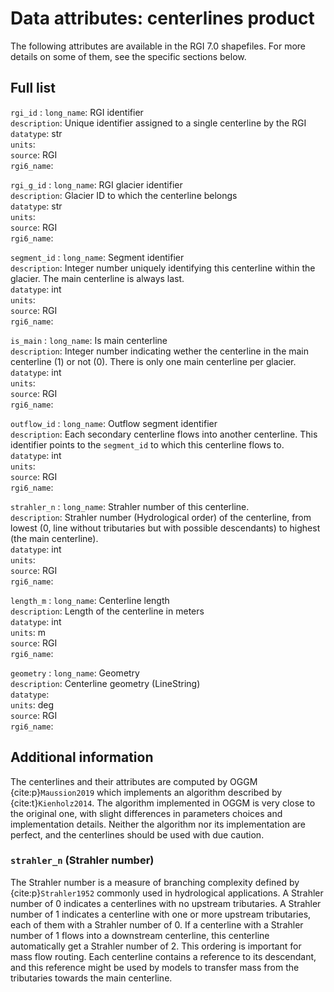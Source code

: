 # Data attributes: centerlines product 

The following attributes are available in the RGI 7.0 shapefiles. For more details on some of them, see the specific sections below.

## Full list

`rgi_id`
: `long_name`: RGI identifier <br/> `description`: Unique identifier assigned to a single centerline by the RGI <br/> `datatype`: str <br/> `units`:  <br/> `source`: RGI <br/> `rgi6_name`: 

`rgi_g_id`
: `long_name`: RGI glacier identifier <br/> `description`: Glacier ID to which the centerline belongs <br/> `datatype`: str <br/> `units`:  <br/> `source`: RGI <br/> `rgi6_name`: 

`segment_id`
: `long_name`: Segment identifier <br/> `description`: Integer number uniquely identifying this centerline within the glacier. The main centerline is always last. <br/> `datatype`: int <br/> `units`:  <br/> `source`: RGI <br/> `rgi6_name`: 

`is_main`
: `long_name`: Is main centerline <br/> `description`: Integer number indicating wether the centerline in the main centerline (1) or not (0). There is only one main centerline per glacier. <br/> `datatype`: int <br/> `units`:  <br/> `source`: RGI <br/> `rgi6_name`: 

`outflow_id`
: `long_name`: Outflow segment identifier <br/> `description`: Each secondary centerline flows into another centerline. This identifier points to the `segment_id` to which this centerline flows to. <br/> `datatype`: int <br/> `units`:  <br/> `source`: RGI <br/> `rgi6_name`: 

`strahler_n`
: `long_name`: Strahler number of this centerline. <br/> `description`: Strahler number (Hydrological order) of the centerline, from lowest (0, line without tributaries but with possible descendants) to highest (the main centerline). <br/> `datatype`: int <br/> `units`:  <br/> `source`: RGI <br/> `rgi6_name`: 

`length_m`
: `long_name`: Centerline length <br/> `description`: Length of the centerline in meters <br/> `datatype`: int <br/> `units`: m <br/> `source`: RGI <br/> `rgi6_name`: 

`geometry`
: `long_name`: Geometry <br/> `description`: Centerline geometry (LineString) <br/> `datatype`:  <br/> `units`: deg <br/> `source`: RGI <br/> `rgi6_name`: 


## Additional information

The centerlines and their attributes are computed by OGGM {cite:p}`Maussion2019` which implements an algorithm described by {cite:t}`Kienholz2014`. The algorithm implemented in OGGM is very close to the original one, with slight differences in parameters choices and implementation details. Neither the algorithm nor its implementation are perfect, and the centerlines should be used with due caution.

### `strahler_n` (Strahler number)

The Strahler number is a measure of branching complexity defined by {cite:p}`Strahler1952` commonly used in hydrological applications. A Strahler number of 0 indicates a centerlines with no upstream tributaries. A Strahler number of 1 indicates a centerline with one or more upstream tributaries, each of them with a Strahler number of 0. If a centerline with a Strahler number of 1 flows into a downstream centerline, this centerline automatically get a Strahler number of 2. This ordering is important for mass flow routing. Each centerline contains a reference to its descendant, and this reference might be used by models to transfer mass from the tributaries towards the main centerline.